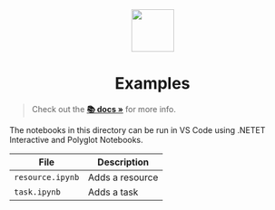 <div align="center">
<img src="https://cdn.dimescheduler.com/dime-scheduler/v2/logo.png" height="75px" />
</div>

<h1 align="center">Examples</h1>

> Check out the **[📚 docs »](https://docs.dimescheduler.com/develop)** for more info.

The notebooks in this directory can be run in VS Code using .NETET Interactive and Polyglot Notebooks.

| File             | Description     |
| ---------------- | --------------- |
| `resource.ipynb` | Adds a resource |
| `task.ipynb`     | Adds a task     |
